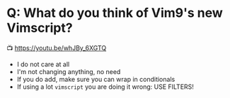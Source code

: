 # Q: What do you think of Vim9's new Vimscript?

📺 <https://youtu.be/whJBy_6XGTQ>

* I do not care at all
* I'm not changing anything, no need
* If you do add, make sure you can wrap in conditionals
* If using a lot `vimscript` you are doing it wrong: USE FILTERS!
